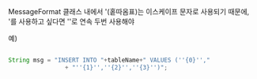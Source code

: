 MessageFormat 클래스 내에서 '(홑따옴표)는 이스케이프 문자로 사용되기 때문에, '를 사용하고 싶다면 ''로 연속 두번 사용해야 

예)
~~~java

String msg = "INSERT INTO "+tableName+" VALUES (''{0}'',"
				+ "''{1}'',''{2}'',''{3}'')";
~~~
